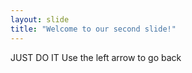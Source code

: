 ```yaml
---
layout: slide
title: "Welcome to our second slide!"
---
```

JUST DO IT
Use the left arrow to go back
